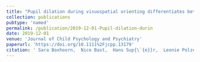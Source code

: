 ```yaml
---
title: "Pupil dilation during visuospatial orienting differentiates between autism spectrum disorder and attention-deficit/hyperactivity disorder"
collection: publications
pubtype: 'named'
permalink: /publication/2019-12-01-Pupil-dilation-durin
date: 2019-12-01
venue: 'Journal of Child Psychology and Psychiatry'
paperurl: 'https://doi.org/10.1111%2Fjcpp.13179'
citation: ' Sara Boxhoorn,  Nico Bast,  Hans Sup{\`{e}}r,  Leonie Polzer,  Hannah Cholemkery,  Christine Freitag, &quot;Pupil dilation during visuospatial orienting differentiates between autism spectrum disorder and attention-deficit/hyperactivity disorder.&quot; Journal of Child Psychology and Psychiatry, 2019.'
---
```

